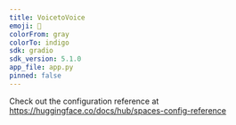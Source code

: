 ```yaml
---
title: VoicetoVoice
emoji: 👀
colorFrom: gray
colorTo: indigo
sdk: gradio
sdk_version: 5.1.0
app_file: app.py
pinned: false
---
```


Check out the configuration reference at https://huggingface.co/docs/hub/spaces-config-reference
